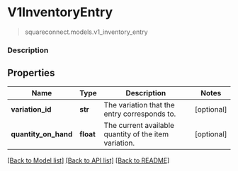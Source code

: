 # V1InventoryEntry
> squareconnect.models.v1_inventory_entry

### Description

## Properties
Name | Type | Description | Notes
------------ | ------------- | ------------- | -------------
**variation_id** | **str** | The variation that the entry corresponds to. | [optional]
**quantity_on_hand** | **float** | The current available quantity of the item variation. | [optional]

[[Back to Model list]](../README.md#documentation-for-models) [[Back to API list]](../README.md#documentation-for-api-endpoints) [[Back to README]](../README.md)


